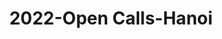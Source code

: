 ---
schema: default
title: 2022-Open Calls-Hanoi
organization: Unitn
notes: The Open Calls Project was a Wenet Horizon 2020 funded project with the goal of developing a diversity-aware, machine-mediated paradigm for social interactions. It collected information on the eating/drinking activities of the students of FPT University in Vietnam. The project was carried out in June and July 2022. The project set out to sense the daily activity data of respondents through the mobile phone sensors, collect health data through daily food log surveys, collect alcohol-drinking activities coupled with the motives for drinking, and conduct semi-structured surveys to gather feedback on the project. Data collection was carried out in three big cities across Vietnam. The i-Log application was used to collect sensor data from participants with the language set to Vietnamese. The food-drink activities were collected with an i-Log survey filled in by the respondents three times a day.
resources:
  - name: nan
    url: >-
      nan
    format: nan
license: >-
  ./../../resources/2023LivePeopleLicense.html
dataset_name: Open Calls Hanoi
location: Hanoi (Vietnam)
latitude_map: 21.03
longitude_map: 105.8
start_date: 2022.06.13
end_date: 2022.07.11
dataset_type: Sensors, <a href="https://datascientiafoundation.github.io/LivePeople/datasets/2022-OC1-Hanoi-Diachronic-Interactions/"> Diachronic-Interactions</a>
sensor_type:  <a href="https://datascientiafoundation.github.io/LivePeople/datasets/2022-OC1-Hanoi-App-usage/"> App-usage</a>,  <a href="https://datascientiafoundation.github.io/LivePeople/datasets/2022-OC1-Hanoi-Device-usage/"> Device-usage</a>, <a href="https://datascientiafoundation.github.io/LivePeople/datasets/2022-OC1-Hanoi-Position/"> Position</a>,  <a href="https://datascientiafoundation.github.io/LivePeople/datasets/2022-OC1-Hanoi-Connectivity/"> Connectivity</a>, <a href="https://datascientiafoundation.github.io/LivePeople/datasets/2022-OC1-Hanoi-Motion/"> Motion</a>,  <a href="https://datascientiafoundation.github.io/LivePeople/datasets/2022-OC1-Hanoi-Environment/"> Environment</a>, <a href="https://datascientiafoundation.github.io/LivePeople/datasets/2022-OC1-Hanoi-Diachronic-Interactions/"> Diachronic-Interactions</a>
size: 11 GB  
dataset_format: parquet
other_format: csv
number_participants: 112 
language: English 
collection_name: OC_FPT
project_url: <a href="https://ds.datascientia.eu/community/public/projects/3b975830-9ecc-4127-855b-f88b8b5fe2ca">https://ds.datascientia.eu/community/public/projects/3b975830-9ecc-4127-855b-f88b8b5fe2ca</a>
category:
  - Project
5_stars: 3
publication_date: 2023-12-20 00:00:00
identifier: 006.AAAJ.AAJ.**
request_contact: datadistribution.knowdive@unitn.it
--- 